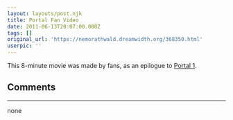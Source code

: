```yaml
---
layout: layouts/post.njk
title: Portal Fan Video
date: 2011-06-13T20:07:00.000Z
tags: []
original_url: 'https://nemorathwald.dreamwidth.org/368350.html'
userpic: ''
---
```

This 8-minute movie was made by fans, as an epilogue to [Portal 1](http://en.wikipedia.org/wiki/Portal_\(video_game\)).

## Comments

---

none
